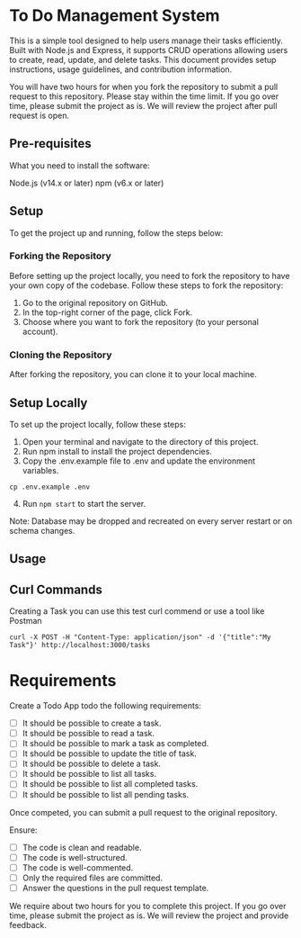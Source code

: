 # To Do Management System

This is a simple tool designed to help users manage their tasks efficiently. Built with Node.js and Express, it supports CRUD operations allowing users to create, read, update, and delete tasks. This document provides setup instructions, usage guidelines, and contribution information.

You will have two hours for when you fork the repository to submit a pull request to this repository.
Please stay within the time limit. If you go over time, please submit the project as is. We will review the project after pull request is open.

## Pre-requisites

What you need to install the software:

Node.js (v14.x or later)
npm (v6.x or later)

## Setup

To get the project up and running, follow the steps below:

### Forking the Repository

Before setting up the project locally, you need to fork the repository to have your own copy of the codebase. Follow these steps to fork the repository:

1. Go to the original repository on GitHub.
2. In the top-right corner of the page, click Fork.
3. Choose where you want to fork the repository (to your personal account).

### Cloning the Repository

After forking the repository, you can clone it to your local machine.

## Setup Locally

To set up the project locally, follow these steps:

1. Open your terminal and navigate to the directory of this project.
2. Run npm install to install the project dependencies.
3. Copy the .env.example file to .env and update the environment variables.

```
cp .env.example .env
```

4. Run `npm start` to start the server.

Note: Database may be dropped and recreated on every server restart or on schema changes.

## Usage

## Curl Commands

Creating a Task you can use this test curl commend or use a tool like Postman

```
curl -X POST -H "Content-Type: application/json" -d '{"title":"My Task"}' http://localhost:3000/tasks
```

# Requirements

Create a Todo App todo the following requirements:

- [ ] It should be possible to create a task.
- [ ] It should be possible to read a task.
- [ ] It should be possible to mark a task as completed.
- [ ] It should be possible to update the title of task.
- [ ] It should be possible to delete a task.
- [ ] It should be possible to list all tasks.
- [ ] It should be possible to list all completed tasks.
- [ ] It should be possible to list all pending tasks.

Once competed, you can submit a pull request to the original repository.

Ensure:

- [ ] The code is clean and readable.
- [ ] The code is well-structured.
- [ ] The code is well-commented.
- [ ] Only the required files are committed.
- [ ] Answer the questions in the pull request template.

We require about two hours for you to complete this project. If you go over time, please submit the project as is. We will review the project and provide feedback.